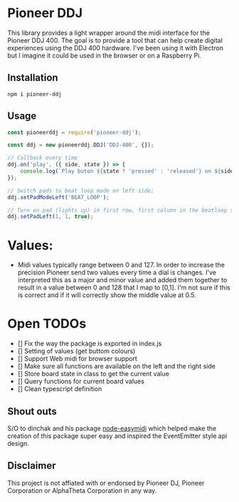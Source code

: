 # Pioneer DDJ

This library provides a light wrapper around the midi interface for the Pioneer DDJ 400. The goal is to provide a tool that can help create digital experiences using the DDJ 400 hardware. I've been using it with Electron but I imagine it could be used in the browser or on a Raspberry Pi.

## Installation

```
npm i pioneer-ddj
```

## Usage

```js
const pioneerddj = require('pioneer-ddj');

const ddj = new pioneerddj.DDJ('DDJ-400', {});

// Callback every time
ddj.on('play', ({ side, state }) => {
    console.log(`Play buton ${state ? 'pressed' : 'released'} on ${side} side!`);
});

// Switch pads to beat loop mode on left side;
ddj.setPadModeLeft('BEAT_LOOP');

// Turn on pad (lights up) in first row, first column in the beatloop section
ddj.setPadLeft(1, 1, true);
```

# Values:

-   Midi values typically range between 0 and 127. In order to increase the precision Pioneer send two values every time a dial is changes. I've interpreted this as a major and minor value and added them together to result in a value between 0 and 128 that I map to [0,1]. I'm not sure if this is correct and if it will correctly show the middle value at 0.5.

# Open TODOs

-   [] Fix the way the package is exported in index.js
-   [] Setting of values (get buttom colours)
-   [] Support Web midi for browser support
-   [] Make sure all functions are available on the left and the right side
-   [] Store board state in class to get the current value
-   [] Query functions for current board values
-   [] Clean typescript definition

## Shout outs

S/O to dinchak and his package [node-easymidi](https://github.com/dinchak/node-easymidi) which helped make the creation of this package super easy and inspired the EventEmitter style api design.

## Disclaimer

This project is not affiated with or endorsed by Pioneer DJ, Pioneer Corporation or AlphaTheta Corporation in any way.
